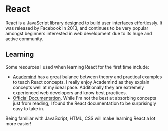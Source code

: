 # React

React is a JavaScript library designed to build user interfaces effortlessly. It was released by Facebook in 2013, and continues to be very popular amongst beginners interested in web development due to its huge and active community.

## Learning

Some resources I used when learning React for the first time include:

- [Academind](https://www.youtube.com/watch?v=JPT3bFIwJYA&list=PL55RiY5tL51oyA8euSROLjMFZbXaV7skS) has a great balance between theory and practical examples to teach React concepts. I really enjoy Academind as they explain concepts well at my ideal pace. Additionally they are extremely experienced web developers and know best practices.
- [Official Documentation](https://reactjs.org/tutorial/tutorial.html). While I'm not the best at absorbing concepts just from reading, I found the React documentation to be surprisingly easy to take in.

Being familiar with JavaScript, HTML, CSS will make learning React a lot more easier!
